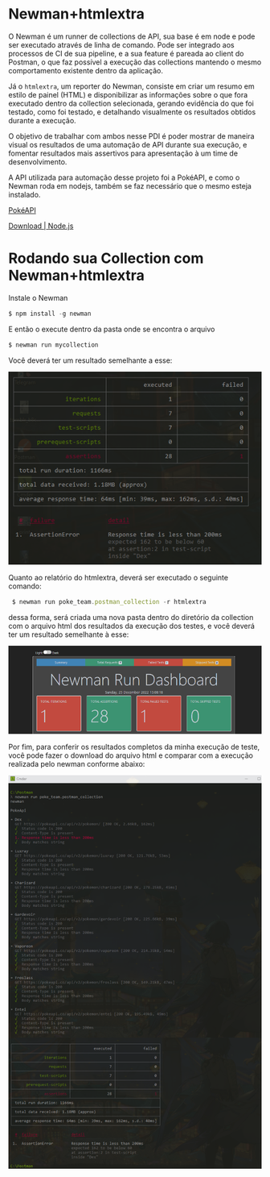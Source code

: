 # Newman+htmlextra

O Newman é um runner de collections de API, sua base é em node e pode ser executado através de linha de comando. Pode ser integrado aos processos de CI de sua pipeline, e a sua feature é pareada ao client do Postman, o que faz possível a execução das collections mantendo o mesmo comportamento existente dentro da aplicação.

Já o `htmlextra`, um reporter do Newman, consiste em criar um resumo em estilo de painel (HTML) e disponibilizar as informações sobre o que fora executado dentro da collection selecionada, gerando evidência do que foi testado, como foi testado, e detalhando visualmente os resultados obtidos durante a execução.

O objetivo de trabalhar com ambos nesse PDI é poder mostrar de maneira visual os resultados de uma automação de API durante sua execução, e fomentar resultados mais assertivos para apresentação à um time de desenvolvimento.

A API utilizada para automação desse projeto foi a PokéAPI, e como o Newman roda em nodejs, também se faz necessário que o mesmo esteja instalado.

[PokéAPI](https://pokeapi.co/)

[Download | Node.js](https://nodejs.org/en/download/)

# Rodando sua Collection com Newman+htmlextra

Instale o Newman

```jsx
$ npm install -g newman
```

E então o execute dentro da pasta onde se encontra o arquivo

```jsx
$ newman run mycollection
```

Você deverá ter um resultado semelhante a esse:

 <img src="./Assets/1-repo.png" alt="Newman Run" /> 

Quanto ao relatório do htmlextra, deverá ser executado o seguinte comando:

```jsx
 $ newman run poke_team.postman_collection -r htmlextra
```

dessa forma, será criada uma nova pasta dentro do diretório da collection com o arquivo html dos resultados da execução dos testes, e você deverá ter um resultado semelhante à esse:

 <img src="./Assets/2-repo.png" alt="HTML Generated" /> 

 Por fim, para conferir os resultados completos da minha execução de teste, você pode fazer o download do arquivo html e comparar com a execução realizada pelo newman conforme abaixo:

  <img src="./Assets/collection-cmder.png" alt="Test Results" /> 
